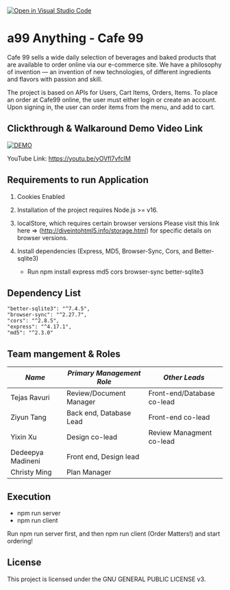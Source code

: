 [![Open in Visual Studio Code](https://classroom.github.com/assets/open-in-vscode-f059dc9a6f8d3a56e377f745f24479a46679e63a5d9fe6f495e02850cd0d8118.svg)](https://classroom.github.com/online_ide?assignment_repo_id=6368810&assignment_repo_type=AssignmentRepo)
# a99 Anything - Cafe 99

Cafe 99 sells a wide daily selection of beverages and baked products that are available to order online via our e-commerce site. We have a philosophy of invention — an invention of new technologies, of different ingredients and flavors with passion and skill.

The project is based on APIs for Users, Cart Items, Orders, Items. To place an order at Cafe99 online, the user must either login or create an account. Upon signing in, the user can order items from the menu, and add to cart.


## Clickthrough & Walkaround Demo Video Link
[![DEMO](https://img.youtube.com/vi/yOVfl7vfcIM/0.jpg)](https://www.youtube.com/watch?v=yOVfl7vfcIM)

YouTube Link: https://youtu.be/yOVfl7vfcIM

## Requirements to run Application

1. Cookies Enabled

2. Installation of the project requires Node.js >= v16.

3. localStore, which requires certain browser versions
    Please visit this link here => (http://diveintohtml5.info/storage.html) for specific details on browser versions.

4. Install dependencies (Express, MD5, Browser-Sync, Cors, and Better-sqlite3)
    -  Run npm install express md5 cors browser-sync better-sqlite3


## Dependency List

    "better-sqlite3": "^7.4.5",
    "browser-sync": "^2.27.7",
    "cors": "^2.8.5",
    "express": "^4.17.1",
    "md5": "^2.3.0"


## Team mangement & Roles

| *Name*           | *Primary Management Role*          | *Other Leads*                |
|------------------|------------------------------------|------------------------------|
| Tejas Ravuri     | Review/Document Manager            | Front-end/Database co-lead   |
| Ziyun Tang       | Back end, Database Lead            | Front-end co-lead            |
| Yixin Xu         | Design co-lead                     | Review Managment co-lead     |
| Dedeepya Madineni| Front end, Design lead             |                              |
| Christy Ming     | Plan Manager                       |                              |


## Execution
- npm run server
- npm run client

Run npm run server first, and then npm run client (Order Matters!) and start ordering!

## License
This project is licensed under the GNU GENERAL PUBLIC LICENSE v3.

